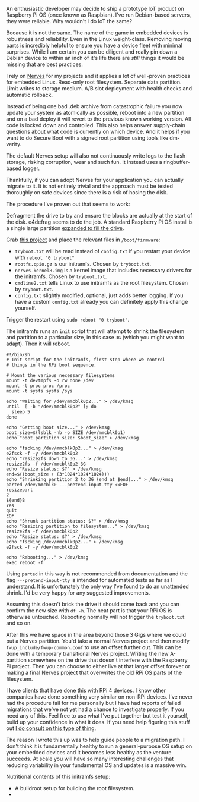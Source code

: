 
An enthusiastic developer may decide to ship a prototype IoT product on Raspberry Pi OS (once known as Raspbian). I've run Debian-based servers, they were reliable. Why wouldn't I do IoT the same?

Because it is not the same. The name of the game in embedded devices is robustness and reliability. Even in the Linux weight-class. Removing moving parts is incredibly helpful to ensure you have a device fleet with minimal surprises. While I am certain you can be diligent and really pin down a Debian device to within an inch of it's life there are *still* things it would be missing that are best practices.

I rely on [Nerves](https://nerves-project.org) for my projects and it applies a lot of well-proven practices for embedded Linux. Read-only root filesystem. Separate data partition. Limit writes to storage medium. A/B slot deployment with health checks and automatic rollback.

Instead of being one bad .deb archive from catastrophic failure you now update your system as atomically as possible, reboot into a new partition and on a bad deploy it will revert to the previous known working version. All code is locked down and controlled. This also helps answer supply-chain questions about what code is currently on which device. And it helps if you want to do Secure Boot with a signed root partition using tools like dm-verity.

The default Nerves setup will also not continuously write logs to the flash storage, risking corruption, wear and such fun. It instead uses a ringbuffer-based logger.

Thankfully, if you can adopt Nerves for your application you can actually migrate to it. It is not entirely trivial and the approach must be tested thoroughly on safe devices since there is a risk of hosing the disk.

The procedure I've proven out that seems to work:

Defragment the drive to try and ensure the blocks are actually at the start of the disk. e4defrag seems to do the job. A standard Raspberry Pi OS install is a single large partition [expanded to fill the drive](https://gijs-de-jong.nl/posts/raspberry-pi-file-system-resize-on-first-boot/).

Grab [this project](https://github.com/underjord/resize-to-nerves) and place the relevant files in `/boot/firmware`:

- `tryboot.txt` will be read instead of `config.txt` if you restart your device with `reboot "0 tryboot"`
- `rootfs.cpio.gz` is our initramfs. Chosen by `tryboot.txt`.
- `nerves-kernel8.img` is a kernel image that includes necessary drivers for the initramfs. Chosen by `tryboot.txt`.
- `cmdline2.txt` tells Linux to use initramfs as the root filesystem. Chosen by `tryboot.txt`.
- `config.txt` slightly modified, optional, just adds better logging. If you have a custom `config.txt` already you can definitely apply this change yourself.

Trigger the restart using `sudo reboot "0 tryboot"`.

The initramfs runs an `init` script that will attempt to shrink the filesystem and partition to a particular size, in this case `3G` (which you might want to adapt). Then it will reboot.

```
#!/bin/sh
# Init script for the initramfs, first step where we control
# things in the RPi boot sequence.

# Mount the various necessary filesystems
mount -t devtmpfs -o rw none /dev
mount -t proc proc /proc
mount -t sysfs sysfs /sys

echo "Waiting for /dev/mmcblk0p2..." > /dev/kmsg
until  [ -b "/dev/mmcblk0p2" ]; do
  sleep 5
done

echo "Getting boot size..." > /dev/kmsg
boot_size=$(lsblk -nb -o SIZE /dev/mmcblk0p1)
echo "boot partition size: $boot_size" > /dev/kmsg

echo "fscking /dev/mmcblk0p2..." > /dev/kmsg
e2fsck -f -y /dev/mmcblk0p2
echo "resize2fs down to 3G..." > /dev/kmsg
resize2fs -f /dev/mmcblk0p2 3G
echo "Resize status: $?" > /dev/kmsg
end=$((boot_size + (3*1024*1024*1024)))
echo "Shrinking partition 2 to 3G (end at $end)..." > /dev/kmsg
parted /dev/mmcblk0 ---pretend-input-tty <<EOF
resizepart
2
${end}B
Yes
quit
EOF
echo "Shrunk partition status: $?" > /dev/kmsg
echo "Resizing partition to filesystem..." > /dev/kmsg
resize2fs -f /dev/mmcblk0p2
echo "Resize status: $?" > /dev/kmsg
echo "fscking /dev/mmcblk0p2..." > /dev/kmsg
e2fsck -f -y /dev/mmcblk0p2

echo "Rebooting..." > /dev/kmsg
exec reboot -f
```

Using `parted` in this way is not recommended from documentation and the flag `---pretend-input-tty` is intended for automated tests as far as I understand. It is unfortunately the only way I've found to do an unattended shrink. I'd be very happy for any suggested improvements.

Assuming this doesn't brick the drive it should come back and you can confirm the new size with `df -h`. The neat part is that your RPi OS is otherwise untouched. Rebooting normally will not trigger the `tryboot.txt` and so on.

After this we have space in the area beyond those 3 Gigs where we could put a Nerves partition. You'd take a normal Nerves project and then modify `fwup_include/fwup-common.conf` to use an offset further out. This can be done with a temporary transitional Nerves project. Writing the new A-partition somewhere on the drive that doesn't interfere with the Raspberry Pi project. Then you can choose to either live at that larger offset forever or making a final Nerves project that overwrites the old RPi OS parts of the filesystem.

I have clients that have done this with RPi 4 devices. I know other companies have done something very similar on non-RPi devices. I've never had the procedure fail for me personally but I have had reports of failed migrations that we've not yet had a chance to investigate properly. If you need any of this. Feel free to use what I've put together but test it yourself, build up your confidence in what it does. If you need help figuring this stuff out [I do consult on this type of thing](https://underjord.io/services.html).

The reason I wrote this up was to help guide people to a migration path. I don't think it is fundamentally healthy to run a general-purpose OS setup on your embedded devices and it becomes less healthy as the venture succeeds. At scale you will have so many interesting challenges that reducing variability in your fundamental OS and updates is a massive win.

Nutritional contents of this initramfs setup:

- A buildroot setup for building the root filesystem.
- 